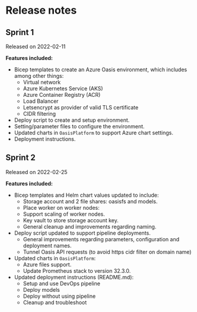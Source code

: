 # Release notes

## Sprint 1

Released on 2022-02-11

**Features included:**

* Bicep templates to create an Azure Oasis environment, which includes among other things:
  * Virtual network
  * Azure Kubernetes Service (AKS)
  * Azure Container Registry (ACR)
  * Load Balancer
  * Letsencrypt as provider of valid TLS certificate
  * CIDR filtering
* Deploy script to create and setup environment.
* Setting/parameter files to configure the environment.
* Updated charts in `OasisPlatform` to support Azure chart settings.
* Deployment instructions.

## Sprint 2

Released on 2022-02-25

**Features included:**
* Bicep templates and Helm chart values updated to include:
  * Storage account and 2 file shares: oasisfs and models.
  * Place worker on worker nodes:
  * Support scaling of worker nodes.
  * Key vault to store storage account key.
  * General cleanup and improvements regarding naming.
* Deploy script updated to support pipeline deployments.
  * General improvements regarding parameters, configuration and deployment names.
  * Tunnel Oasis API requests (to avoid https cidr filter on domain name)
* Updated charts in `OasisPlatform`:
  * Azure files support.
  * Update Prometheus stack to version 32.3.0.
* Updated deployment instructions (README.md):
  * Setup and use DevOps pipeline
  * Deploy models
  * Deploy without using pipeline
  * Cleanup and troubleshoot

